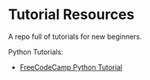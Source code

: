 # Tutorial Resources
A repo full of tutorials for new beginners.

Python Tutorials:

- [FreeCodeCamp Python Tutorial](https://www.youtube.com/watch?v=rfscVS0vtbw)
